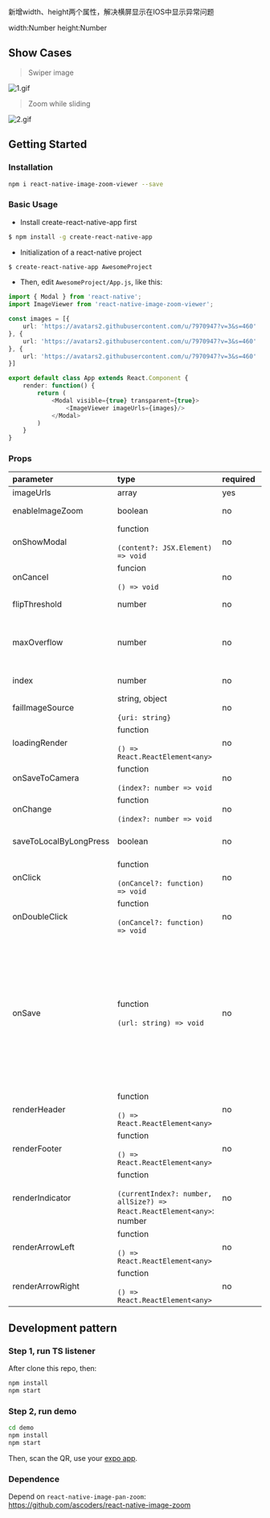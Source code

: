新增width、height两个属性，解决横屏显示在IOS中显示异常问题

width:Number
height:Number

## Show Cases

> Swiper image

![1.gif](https://cloud.githubusercontent.com/assets/7970947/21086300/388dedfc-c056-11e6-955e-0a2a0b541f7f.gif)

> Zoom while sliding

![2.gif](https://cloud.githubusercontent.com/assets/7970947/21086323/7355face-c056-11e6-8d68-384000d41d47.gif)

## Getting Started

### Installation

```bash
npm i react-native-image-zoom-viewer --save
```

### Basic Usage

* Install create-react-native-app first

```bash
$ npm install -g create-react-native-app
```

* Initialization of a react-native project

```bash
$ create-react-native-app AwesomeProject
```

* Then, edit `AwesomeProject/App.js`, like this:

```typescript
import { Modal } from 'react-native';
import ImageViewer from 'react-native-image-zoom-viewer';

const images = [{
    url: 'https://avatars2.githubusercontent.com/u/7970947?v=3&s=460'
}, {
    url: 'https://avatars2.githubusercontent.com/u/7970947?v=3&s=460'
}, {
    url: 'https://avatars2.githubusercontent.com/u/7970947?v=3&s=460'
}]

export default class App extends React.Component {
    render: function() {
        return (
            <Modal visible={true} transparent={true}>
                <ImageViewer imageUrls={images}/>
            </Modal>
        )
    }
}
```

### Props
|parameter|type|required|description|default|
|:---|:---|:---|:---|:---|
|imageUrls|array|yes|Image Source||
|enableImageZoom|boolean|no|Enable image zoom|`true`|
|onShowModal|function<br><br>`(content?: JSX.Element) => void`|no|The callback for show modal|`() => {}`|
|onCancel|funcion<br><br>`() => void`|no|The callback for cancel modal|`() => {}`|
|flipThreshold|number|no|Swipe threshold of the next page|`80`|
|maxOverflow|number|no|The X position maximum, that current page can slide to the next page|`300`|
|index|number|no|Init index of images|`0`|
|failImageSource|string, object<br><br>`{uri: string}`|no|placeholder for fail|`''`|
|loadingRender|function<br><br>`() => React.ReactElement<any>`|no|placeholder for loading|`() => null`|
|onSaveToCamera|function<br><br>`(index?: number => void`|no|The callback for save to camera|`() => {}`|
|onChange|function<br><br>`(index?: number => void`|no|When the image changed|`() => {}`|
|saveToLocalByLongPress|boolean|no|Enable save to camera when long press|`true`|
|onClick|function<br><br>`(onCancel?: function) => void`|no|Onclick|`(onCancel) => {onCancel()}`|
|onDoubleClick|function<br><br>`(onCancel?: function) => void`|no|OnDoubleClick|`(onCancel) => {onCancel()}`|
|onSave|function<br><br>`(url: string) => void`|no|The picture is saved to the local method, if you write this method will not call the system default method for Android does not support saveToCameraRoll remote picture, you can call this callback in Android call native interface||
|renderHeader|function<br><br>`() => React.ReactElement<any>`|no|Custom header|`() => null`|
|renderFooter|function<br><br>`() => React.ReactElement<any>`|no|Custom footer|`() => null`|
|renderIndicator|function<br><br>`(currentIndex?: number, allSize?) => React.ReactElement<any>`: number|no|Custom indicator|`(currentIndex, allSize) => currentIndex + "/" + allSize`|
|renderArrowLeft|function<br><br>`() => React.ReactElement<any>`|no|Custom left arrow|`() => null`|
|renderArrowRight|function<br><br>`() => React.ReactElement<any>`|no|Cutsom right arrow|`() => null`|

## Development pattern

### Step 1, run TS listener

After clone this repo, then:

```bash
npm install
npm start
```

### Step 2, run demo

```bash
cd demo
npm install
npm start
```

Then, scan the QR, use your [expo app](https://expo.io./).

### Dependence

Depend on `react-native-image-pan-zoom`: https://github.com/ascoders/react-native-image-zoom
